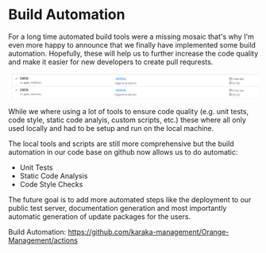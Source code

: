# Build Automation

For a long time automated build tools were a missing mosaic that's why I'm even more happy to announce that we finally have implemented some build automation. Hopefully, these will help us to further increase the code quality and make it easier for new developers to create pull requrests.

![CS and Static Analysis](app/tpl/posts/img/20191126_build_automation_github.png)

While we where using a lot of tools to ensure code quality (e.g. unit tests, code style, static code analyis, custom scripts, etc.) these where all only used locally and had to be setup and run on the local machine.

The local tools and scripts are still more comprehensive but the build automation in our code base on github now allows us to do automatic:

* Unit Tests
* Static Code Analysis
* Code Style Checks

The future goal is to add more automated steps like the deployment to our public test server, documentation generation and most importantly automatic generation of update packages for the users.

Build Automation: https://github.com/karaka-management/Orange-Management/actions
